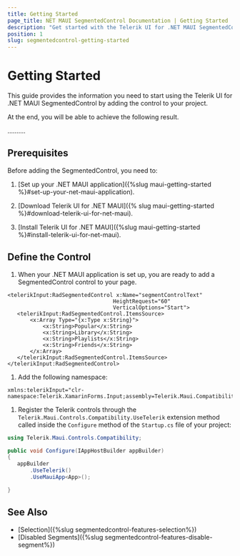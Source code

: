 ```yaml
---
title: Getting Started
page_title: NET MAUI SegmentedControl Documentation | Getting Started
description: "Get started with the Telerik UI for .NET MAUI SegmentedControl and add the control to your .NET MAUI project."
position: 1
slug: segmentedcontrol-getting-started
---
```


# Getting Started

This guide provides the information you need to start using the Telerik UI for .NET MAUI SegmentedControl by adding the control to your project.

At the end, you will be able to achieve the following result.

..........

## Prerequisites

Before adding the SegmentedControl, you need to:

1. [Set up your .NET MAUI application]({%slug maui-getting-started %}#set-up-your-net-maui-application).

1. [Download Telerik UI for .NET MAUI]({% slug maui-getting-started %}#download-telerik-ui-for-net-maui).

1. [Install Telerik UI for .NET MAUI]({%slug maui-getting-started %}#install-telerik-ui-for-net-maui).

## Define the Control

1. When your .NET MAUI application is set up, you are ready to add a SegmentedControl control to your page.

 ```XAML
<telerikInput:RadSegmentedControl x:Name="segmentControlText"
								  HeightRequest="60"
                                  VerticalOptions="Start">
    <telerikInput:RadSegmentedControl.ItemsSource>
        <x:Array Type="{x:Type x:String}">
            <x:String>Popular</x:String>
            <x:String>Library</x:String>
            <x:String>Playlists</x:String>
            <x:String>Friends</x:String>
        </x:Array>
    </telerikInput:RadSegmentedControl.ItemsSource>
</telerikInput:RadSegmentedControl>
 ```

1. Add the following namespace:

 ```XAML
xmlns:telerikInput="clr-namespace:Telerik.XamarinForms.Input;assembly=Telerik.Maui.Compatibility"
 ```

1. Register the Telerik controls through the `Telerik.Maui.Controls.Compatibility.UseTelerik` extension method called inside the `Configure` method of the `Startup.cs` file of your project:

 ```C#
using Telerik.Maui.Controls.Compatibility;

public void Configure(IAppHostBuilder appBuilder)
{
    appBuilder        
        .UseTelerik()
        .UseMauiApp<App>();

}              
 ```

## See Also

- [Selection]({%slug segmentedcontrol-features-selection%})
- [Disabled Segments]({%slug segmentedcontrol-features-disable-segment%})
